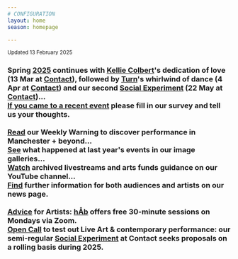 ```yaml
---
# CONFIGURATION
layout: home
season: homepage

---
```

<small>Updated 13 February 2025</small>        
### Spring [2025](/current/2025) continues with [Kellie Colbert](/current/2025/colbert)'s dedication of love (13 Mar at <a href="https://contactmcr.com" target="_blank">Contact</a>), followed by [Turn](/current/2025-turn)'s whirlwind of dance (4 Apr at <a href="https://contactmcr.com" target="_blank">Contact</a>) and our second [Social Experiment](/socialexperiment) (22 May at <a href="https://contactmcr.com" target="_blank">Contact</a>)…<br><a href="https://www.illuminate-data.org.uk/survey/qvprln" target="_blank">If you came to a recent event</a> please fill in our survey and tell us your thoughts.<br><br><a href="https://wordofwarning.posthaven.com" target="_blank">Read</a> our Weekly Warning to discover performance in Manchester + beyond…<br>[See](/galleries) what happened at last year's events in our image galleries…<br><a href="https://youtube.com/@warnmcr" target="_blank">Watch</a> archived livestreams and arts funds guidance on our YouTube channel…<br>[Find](/news) further information for both audiences and artists on our news page.<br><br>[Advice](/hab/advice) for Artists: [hÅb](/hab) offers free 30-minute sessions on Mondays via Zoom.<br><a href="https://socialexperiment.posthaven.com" target="_blank">Open Call</a> to test out Live Art & contemporary performance: our semi-regular [Social Experiment](/socialexperiment) at Contact seeks proposals on a rolling basis during 2025.
